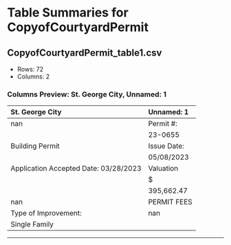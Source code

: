 # Table Summaries for CopyofCourtyardPermit

## CopyofCourtyardPermit_table1.csv
- Rows: 72
- Columns: 2
### Columns Preview: St. George City, Unnamed: 1

| St. George City                        | Unnamed: 1   |
|:---------------------------------------|:-------------|
| nan                                    | Permit #:    |
|                                        | 23-0655      |
| Building Permit                        | Issue Date:  |
|                                        | 05/08/2023   |
| Application Accepted Date:  03/28/2023 | Valuation    |
|                                        | $            |
|                                        |  395,662.47  |
| nan                                    | PERMIT FEES  |
| Type of Improvement:                   | nan          |
|  Single Family                         |              |

---